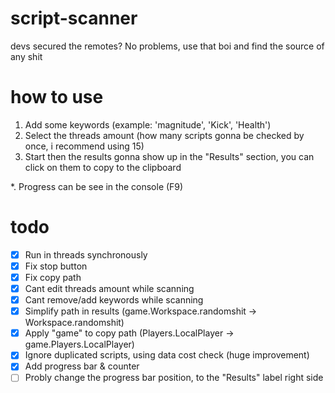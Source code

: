 # script-scanner
devs secured the remotes? No problems, use that boi and find the source of any shit

# how to use
1. Add some keywords (example: 'magnitude', 'Kick', 'Health')
2. Select the threads amount (how many scripts gonna be checked by once, i recommend using 15)
3. Start then the results gonna show up in the "Results" section, you can click on them to copy to the clipboard

*. Progress can be see in the console (F9)

# todo
- [x] Run in threads synchronously
- [x] Fix stop button
- [x] Fix copy path
- [x] Cant edit threads amount while scanning
- [x] Cant remove/add keywords while scanning
- [x] Simplify path in results (game.Workspace.randomshit -> Workspace.randomshit)
- [x] Apply "game" to copy path (Players.LocalPlayer -> game.Players.LocalPlayer)
- [x] Ignore duplicated scripts, using data cost check (huge improvement)
- [x] Add progress bar & counter
- [ ] Probly change the progress bar position, to the "Results" label right side
